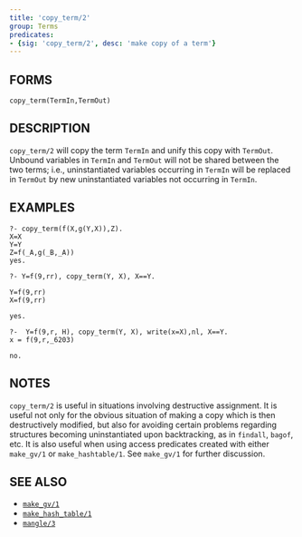 ```yaml
---
title: 'copy_term/2'
group: Terms
predicates:
- {sig: 'copy_term/2', desc: 'make copy of a term'}
---
```


## FORMS
```
copy_term(TermIn,TermOut)
```
## DESCRIPTION

`copy_term/2` will copy the term `TermIn` and unify this copy with `TermOut`. Unbound variables in `TermIn` and `TermOut` will not be shared between the two terms; i.e., uninstantiated variables occurring in `TermIn` will be replaced in `TermOut` by new uninstantiated variables not occurring in `TermIn`.

## EXAMPLES
```
?- copy_term(f(X,g(Y,X)),Z).
X=X
Y=Y
Z=f(_A,g(_B,_A))
yes.

?- Y=f(9,rr), copy_term(Y, X), X==Y.

Y=f(9,rr) 
X=f(9,rr) 

yes.

?-  Y=f(9,r, H), copy_term(Y, X), write(x=X),nl, X==Y.
x = f(9,r,_6203)

no.
```


## NOTES

`copy_term/2` is useful in situations involving destructive assignment. It is useful not only for the obvious situation of making a copy which is then destructively modified, but also for avoiding certain problems regarding structures becoming uninstantiated upon backtracking, as in `findall`, `bagof`, etc.  It is also useful when using access predicates created with either `make_gv/1` or `make_hashtable/1`. See `make_gv/1` for further discussion.


## SEE ALSO

- [`make_gv/1`](makegv1.html)
- [`make_hash_table/1`](makehashtable1.html)
- [`mangle/3`](mangle3.html)
